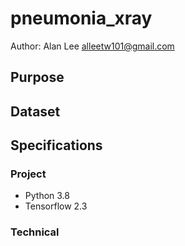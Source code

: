# pneumonia_xray

Author: Alan Lee <alleetw101@gmail.com>

## Purpose



## Dataset



## Specifications
### Project

- Python 3.8
- Tensorflow 2.3

### Technical
